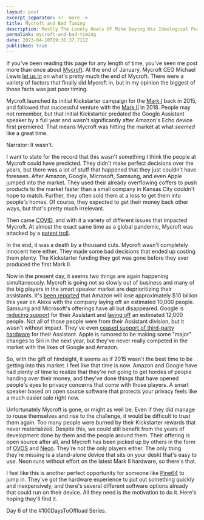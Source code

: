 ```yaml
---
layout: post
excerpt_separator: <!--more-->
title: Mycroft and Bad Timing 
description: Mostly The Lonely Howls Of Mike Baying His Ideological Purity At The Moon
permalink: mycroft-and-bad-timing
date: 2023-04-10T19:36:37.711Z
published: true
---
```


If you've been reading this page for any length of time, you've seen me post more than once about [Mycroft](https://mycroft.ai). At the end of January, Mycroft CEO Michael Lewis [let us in](https://mycroft.ai/blog/update-from-the-ceo-part-1/) on what's pretty much the end of Mycroft. There were a variety of factors that finally did Mycroft in, but in my opinion the biggest of those facts was just poor timing.

<!--more-->

Mycroft launched its initial Kickstarter campaign for the [Mark I](https://www.kickstarter.com/projects/aiforeveryone/mycroft-an-open-source-artificial-intelligence-for) back in 2015, and followed that successful venture with the [Mark II](https://www.kickstarter.com/projects/aiforeveryone/mycroft-mark-ii-the-open-voice-assistant) in 2018. People may not remember, but that initial Kickstarter predated the Google Assistant speaker by a full year and wasn't significantly after Amazon's Echo device first premiered. That means Mycroft was hitting the market at what _seemed_ like a great time. 

Narrator: It wasn't.

I want to state for the record that this wasn't something I think the people at Mycroft could have predicted. They didn't make perfect decisions over the years, but there was a lot of stuff that happened that they just couldn't have foreseen. After Amazon, Google, Microsoft, Samsung, and even Apple jumped into the market. They used their already overflowing coffers to push products to the market faster than a small company in Kansas City couldn't hope to match. Further, they often sold them at a loss to get them into people's homes. Of course, they expected to get their money back other ways, but that's pretty much irrelevant. 

Then came [COVID](https://en.wikipedia.org/wiki/COVID-19_pandemic), and with it a variety of different issues that impacted Mycroft. At almost the exact same time as a global pandemic, Mycroft was attacked by a [patent troll](https://www.theregister.com/2020/02/12/mycroft_patent_troll/). 

In the end, it was a death by a thousand cuts. Mycroft wasn't completely innocent here either. They made some bad decisions that ended up costing them plenty. The Kickstarter funding they got was gone before they ever produced the first Mark II.

Now in the present day, it seems two things are again happening simultaneously. Mycroft is going not so slowly out of business and many of the big players in the smart speaker market are deprioritizing their assistants. It's [been reported](https://arstechnica.com/gadgets/2022/11/amazon-alexa-is-a-colossal-failure-on-pace-to-lose-10-billion-this-year/) that Amazon will lose approximately $10 billion this year on Alexa with the company laying off an estimated 10,000 people. Samsung and Microsoft's offerings have all but disappeared. Google is [reducing support](https://arstechnica.com/gadgets/2022/10/report-google-doubles-down-on-pixel-hardware-cuts-google-assistant-support/) for their Assistant and [laying off](https://arstechnica.com/gadgets/2023/01/google-cuts-12000-jobs-the-largest-layoff-in-the-companys-history/) an estimated 12,000 people. Not all of those people were from their Assistant division, but it wasn't without impact. They've even [ceased support of third-party hardware](https://www.androidauthority.com/google-software-support-third-party-smart-displays-3310975/) for their Assistant. Apple is rumored to be making some "major" changes to Siri in the next year, but they've never really competed in the market with the likes of Google and Amazon. 

So, with the gift of hindsight, it seems as if 2015 wasn't the best time to be getting into this market. I feel like that time is now. Amazon and Google have had plenty of time to realize that they're not going to get hordes of people handing over their money, and they've done things that have opened people's eyes to privacy concerns that come with those players. A smart speaker based on open source software that protects your privacy feels like a much easier sale right now. 

Unfortunately Mycroft is gone, or might as well be. Even if they did manage to rouse themselves and rise to the challenge, it would be difficult to trust them again. Too many people were burned by their Kickstarter rewards that never materialized. Despite this, we could still benefit from the years of development done by them and the people around them. Their offering is open source after all, and Mycroft has been picked up by others in the form of [OVOS](https://openvoiceos.com) and [Neon](https://neon.ai). They're not the only players either. The only thing they're missing is a stand-alone device that sits on your deskt that's easy to use. Neon runs without effort on the latest Mark II hardware, so there's that. 

I feel like this is another perfect opportunity for someone like [Pine64](https://pine64.org) to jump in. They've got the hardware experience to put out something quickly and inexpensively, and there's several different software options already that could run on their device. All they need is the motivation to do it. Here's hoping they'll find it.

Day 6 of the #100DaysToOffload Series.
